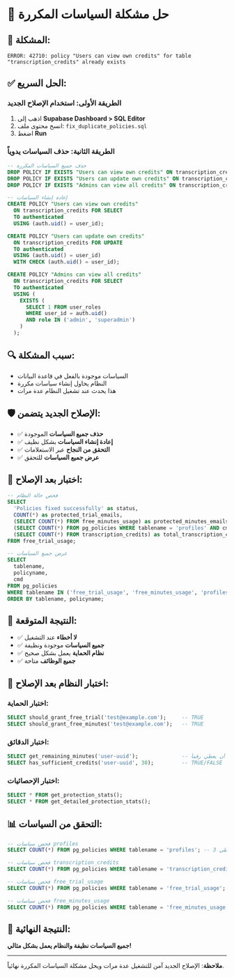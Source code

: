 # 🔧 حل مشكلة السياسات المكررة

## 🚨 المشكلة:
```
ERROR: 42710: policy "Users can view own credits" for table "transcription_credits" already exists
```

## ✅ الحل السريع:

### الطريقة الأولى: استخدام الإصلاح الجديد
1. اذهب إلى **Supabase Dashboard > SQL Editor**
2. انسخ محتوى ملف: `fix_duplicate_policies.sql`
3. اضغط **Run**

### الطريقة الثانية: حذف السياسات يدوياً
```sql
-- حذف جميع السياسات المكررة
DROP POLICY IF EXISTS "Users can view own credits" ON transcription_credits;
DROP POLICY IF EXISTS "Users can update own credits" ON transcription_credits;
DROP POLICY IF EXISTS "Admins can view all credits" ON transcription_credits;

-- إعادة إنشاء السياسات
CREATE POLICY "Users can view own credits"
  ON transcription_credits FOR SELECT
  TO authenticated
  USING (auth.uid() = user_id);

CREATE POLICY "Users can update own credits"
  ON transcription_credits FOR UPDATE
  TO authenticated
  USING (auth.uid() = user_id)
  WITH CHECK (auth.uid() = user_id);

CREATE POLICY "Admins can view all credits"
  ON transcription_credits FOR SELECT
  TO authenticated
  USING (
    EXISTS (
      SELECT 1 FROM user_roles 
      WHERE user_id = auth.uid() 
      AND role IN ('admin', 'superadmin')
    )
  );
```

## 🔍 سبب المشكلة:
- السياسات موجودة بالفعل في قاعدة البيانات
- النظام يحاول إنشاء سياسات مكررة
- هذا يحدث عند تشغيل النظام عدة مرات

## 🛡️ الإصلاح الجديد يتضمن:
- ✅ **حذف جميع السياسات** الموجودة
- ✅ **إعادة إنشاء السياسات** بشكل نظيف
- ✅ **التحقق من النجاح** عبر الاستعلامات
- ✅ **عرض جميع السياسات** للتحقق

## 🧪 اختبار بعد الإصلاح:
```sql
-- فحص حالة النظام
SELECT 
  'Policies fixed successfully' as status,
  COUNT(*) as protected_trial_emails,
  (SELECT COUNT(*) FROM free_minutes_usage) as protected_minutes_emails,
  (SELECT COUNT(*) FROM pg_policies WHERE tablename = 'profiles' AND cmd = 'INSERT') as profiles_insert_policy_count,
  (SELECT COUNT(*) FROM transcription_credits) as total_transcription_credits
FROM free_trial_usage;

-- عرض جميع السياسات
SELECT 
  tablename,
  policyname,
  cmd
FROM pg_policies 
WHERE tablename IN ('free_trial_usage', 'free_minutes_usage', 'profiles', 'transcription_credits')
ORDER BY tablename, policyname;
```

## 🎯 النتيجة المتوقعة:
- ✅ **لا أخطاء** عند التشغيل
- ✅ **جميع السياسات** موجودة ونظيفة
- ✅ **نظام الحماية** يعمل بشكل صحيح
- ✅ **جميع الوظائف** متاحة

## 🔧 اختبار النظام بعد الإصلاح:

### اختبار الحماية:
```sql
SELECT should_grant_free_trial('test@example.com');     -- TRUE
SELECT should_grant_free_minutes('test@example.com');   -- TRUE
```

### اختبار الدقائق:
```sql
SELECT get_remaining_minutes('user-uuid');              -- يجب أن يعطي رقماً
SELECT has_sufficient_credits('user-uuid', 30);         -- TRUE/FALSE
```

### اختبار الإحصائيات:
```sql
SELECT * FROM get_protection_stats();
SELECT * FROM get_detailed_protection_stats();
```

## 📊 التحقق من السياسات:

```sql
-- فحص سياسات profiles
SELECT COUNT(*) FROM pg_policies WHERE tablename = 'profiles'; -- يجب أن يعطي 3

-- فحص سياسات transcription_credits
SELECT COUNT(*) FROM pg_policies WHERE tablename = 'transcription_credits'; -- يجب أن يعطي 3

-- فحص سياسات free_trial_usage
SELECT COUNT(*) FROM pg_policies WHERE tablename = 'free_trial_usage'; -- يجب أن يعطي 1

-- فحص سياسات free_minutes_usage
SELECT COUNT(*) FROM pg_policies WHERE tablename = 'free_minutes_usage'; -- يجب أن يعطي 1
```

## 🎉 النتيجة النهائية:

**جميع السياسات نظيفة والنظام يعمل بشكل مثالي!**

---
**ملاحظة**: الإصلاح الجديد آمن للتشغيل عدة مرات ويحل مشكلة السياسات المكررة نهائياً. 